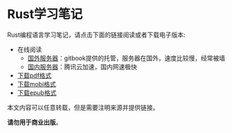 # Rust学习笔记

Rust编程语言学习笔记，请点击下面的链接阅读或者下载电子版本:

- 在线阅读
	- [国外服务器][gitbook]：gitbook提供的托管，服务器在国外，速度比较慢，经常被墙
	- [国内服务器][qcloud]：腾讯云加速，国内网速极快
- [下载pdf格式][pdf]
- [下载mobi格式][mobi]
- [下载epub格式][epub]

本文内容可以任意转载，但是需要注明来源并提供链接。

**请勿用于商业出版**。

[gitbook]: https://skyao.gitbooks.io/learning-rust/
[qcloud]: https://skyao.io/learning-rust/
[pdf]: https://www.gitbook.com/download/pdf/book/skyao/learning-rust
[mobi]: https://www.gitbook.com/download/mobi/book/skyao/learning-rust
[epub]: https://www.gitbook.com/download/epub/book/skyao/learning-rust
